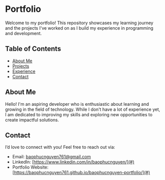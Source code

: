 # Portfolio

Welcome to my portfolio! This repository showcases my learning journey and the projects I've worked on as I build my experience in programming and development.

## Table of Contents

- [About Me](#about-me)
- [Projects](#projects)
- [Experience](#skills)
- [Contact](#contact)

## About Me

Hello! I'm an aspiring developer who is enthusiastic about learning and growing in the field of technology. While I don't have a lot of experience yet, I am dedicated to improving my skills and exploring new opportunities to create impactful solutions.

## Contact

I’d love to connect with you! Feel free to reach out via:

- Email: [baophucnguyen761@gmail.com](mailto:baophucnguyen761@gmail.com)
- LinkedIn: [https://www.linkedin.com/in/baophucnguyen/](#)
- Portfolio Website: [https://baophucnguyen761.github.io/baophucnguyen-portfolio/](#)
